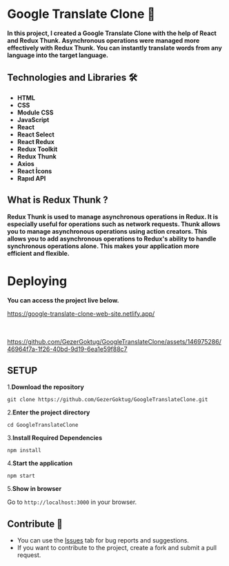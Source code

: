 # Google Translate Clone 📝
**<p>In this project, I created a Google Translate Clone with the help of React and Redux Thunk. Asynchronous operations were managed more effectively with Redux Thunk. You can instantly translate words from any language into the target language.</p>**



## Technologies and Libraries 🛠️
<strong><ul>
<li>HTML </li>  
<li>CSS</li>  
<li>Module CSS</li>  
<li>JavaScript</li>  
<li>React</li>  
<li>React Select</li>  
<li>React Redux</li>  
<li>Redux Toolkit</li>  
<li>Redux Thunk</li>  
<li>Axios</li>  
<li>React İcons</li>  
<li>Rapıd API</li>    
</ul></strong>

## What is Redux Thunk ? 
**<p>Redux Thunk is used to manage asynchronous operations in Redux. It is especially useful for operations such as network requests. Thunk allows you to manage asynchronous operations using action creators. This allows you to add asynchronous operations to Redux's ability to handle synchronous operations alone. This makes your application more efficient and flexible.</p>**


# Deploying

**<p>You can access the project live below.</p>**

<a href="https://google-translate-clone-web-site.netlify.app/">https://google-translate-clone-web-site.netlify.app/</a>
<br>
<br>
<br>







https://github.com/GezerGoktug/GoogleTranslateClone/assets/146975286/46964f7a-1f26-40bd-9d19-6ea1e59f88c7














## SETUP

1.**Download the repository**

```
git clone https://github.com/GezerGoktug/GoogleTranslateClone.git
```

2.**Enter the project directory**

```
cd GoogleTranslateClone
```

3.**Install Required Dependencies**

```
npm install
```

4.**Start the application**

```
npm start
```

5.**Show in browser**

Go to `http://localhost:3000` in your browser.




## Contribute 🤝

- You can use the [Issues](https://github.com/GezerGoktug/GoogleTranslateClone) tab for bug reports and suggestions.
- If you want to contribute to the project, create a fork and submit a pull request.
